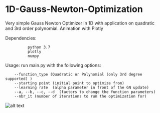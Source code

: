 # 1D-Gauss-Newton-Optimization
Very simple Gauss Newton Optimizer in 1D with application on quadratic and 3rd order polynomial. Animation with Plotly


Dependencies: 
              
              python 3.7
              plotly 
              numpy
              
              
Usage: run main.py with the following options:

        --function_type (Quadratic or Polynomial (only 3rd degree supported) )
        --starting point (initial point to optimize from)
        --learning rate  (alpha parameter in front of the GN update)
        --a, --b, --c, --d  (factors to change the function parameters)
        --nbr_it (number of iterations to run the optimization for)
        
        
        
![alt text]("examples/1D_GN_Optimization.gif")
